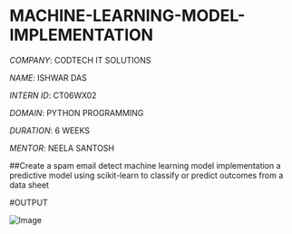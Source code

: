 # MACHINE-LEARNING-MODEL-IMPLEMENTATION

*COMPANY*: CODTECH IT SOLUTIONS

*NAME*: ISHWAR DAS

*INTERN ID*: CT06WX02

*DOMAIN*: PYTHON PROGRAMMING

*DURATION*: 6 WEEKS

*MENTOR*: NEELA SANTOSH


##Create a spam email detect machine learning model implementation a predictive model using scikit-learn to classify or predict outcomes from  a data sheet


#OUTPUT

![Image](https://github.com/user-attachments/assets/f037b94a-63a2-4756-b444-ce3ba4460c1e)
